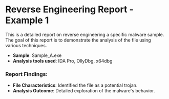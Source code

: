 # Reverse Engineering Report - Example 1

This is a detailed report on reverse engineering a specific malware sample. The goal of this report is to demonstrate the analysis of the file using various techniques.

- **Sample**: Sample_A.exe
- **Analysis tools used**: IDA Pro, OllyDbg, x64dbg

### Report Findings:
- **File Characteristics**: Identified the file as a potential trojan.
- **Analysis Outcome**: Detailed exploration of the malware's behavior.
